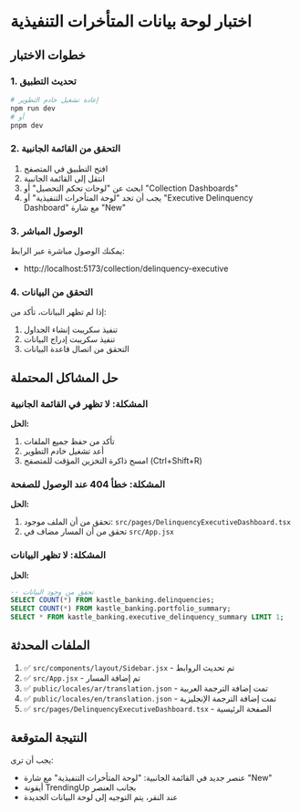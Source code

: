 # اختبار لوحة بيانات المتأخرات التنفيذية

## خطوات الاختبار

### 1. تحديث التطبيق
```bash
# إعادة تشغيل خادم التطوير
npm run dev
# أو
pnpm dev
```

### 2. التحقق من القائمة الجانبية
1. افتح التطبيق في المتصفح
2. انتقل إلى القائمة الجانبية
3. ابحث عن "لوحات تحكم التحصيل" أو "Collection Dashboards"
4. يجب أن تجد "لوحة المتأخرات التنفيذية" أو "Executive Delinquency Dashboard" مع شارة "New"

### 3. الوصول المباشر
يمكنك الوصول مباشرة عبر الرابط:
- http://localhost:5173/collection/delinquency-executive

### 4. التحقق من البيانات
إذا لم تظهر البيانات، تأكد من:
1. تنفيذ سكريبت إنشاء الجداول
2. تنفيذ سكريبت إدراج البيانات
3. التحقق من اتصال قاعدة البيانات

## حل المشاكل المحتملة

### المشكلة: لا تظهر في القائمة الجانبية
**الحل:**
1. تأكد من حفظ جميع الملفات
2. أعد تشغيل خادم التطوير
3. امسح ذاكرة التخزين المؤقت للمتصفح (Ctrl+Shift+R)

### المشكلة: خطأ 404 عند الوصول للصفحة
**الحل:**
1. تحقق من أن الملف موجود: `src/pages/DelinquencyExecutiveDashboard.tsx`
2. تحقق من أن المسار مضاف في `src/App.jsx`

### المشكلة: لا تظهر البيانات
**الحل:**
```sql
-- تحقق من وجود البيانات
SELECT COUNT(*) FROM kastle_banking.delinquencies;
SELECT COUNT(*) FROM kastle_banking.portfolio_summary;
SELECT * FROM kastle_banking.executive_delinquency_summary LIMIT 1;
```

## الملفات المحدثة
1. ✅ `src/components/layout/Sidebar.jsx` - تم تحديث الروابط
2. ✅ `src/App.jsx` - تم إضافة المسار
3. ✅ `public/locales/ar/translation.json` - تمت إضافة الترجمة العربية
4. ✅ `public/locales/en/translation.json` - تمت إضافة الترجمة الإنجليزية
5. ✅ `src/pages/DelinquencyExecutiveDashboard.tsx` - الصفحة الرئيسية

## النتيجة المتوقعة
يجب أن ترى:
- عنصر جديد في القائمة الجانبية: "لوحة المتأخرات التنفيذية" مع شارة "New"
- أيقونة TrendingUp بجانب العنصر
- عند النقر، يتم التوجيه إلى لوحة البيانات الجديدة